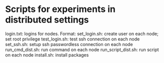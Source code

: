# Scripts for experiments in distributed settings
login.txt: logins for nodes. Format: <ip> <username> <password>
set_login.sh: create user on each node; set root privilege
test_login.sh: test ssh connection on each node
set_ssh.sh: setup ssh passwordless connection on each node
run_cmd_dist.sh: run command on each node
run_script_dist.sh: run script on each node
install.sh: install packages
